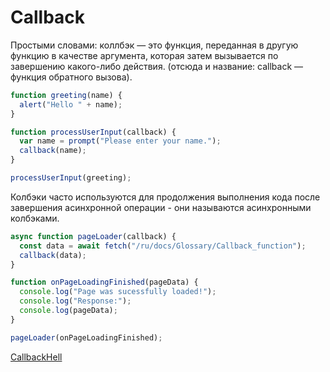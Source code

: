 # Callback

Простыми словами: коллбэк — это функция, переданная в другую функцию в качестве аргумента, которая затем вызывается по завершению какого-либо действия. (отсюда и название: callback — функция обратного вызова).

```JavaScript
function greeting(name) {
  alert("Hello " + name);
}

function processUserInput(callback) {
  var name = prompt("Please enter your name.");
  callback(name);
}

processUserInput(greeting);
```

Колбэки часто используются для продолжения выполнения кода после завершения асинхронной операции - они называются асинхронными колбэками.

```JavaScript
async function pageLoader(callback) {
  const data = await fetch("/ru/docs/Glossary/Callback_function");
  callback(data);
}

function onPageLoadingFinished(pageData) {
  console.log("Page was sucessfully loaded!");
  console.log("Response:");
  console.log(pageData);
}

pageLoader(onPageLoadingFinished);
```

[CallbackHell](http://callbackhell.ru/)

